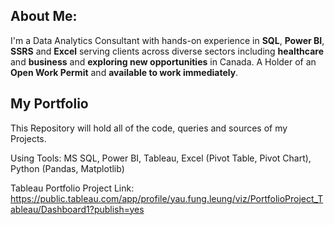 About Me:
---
I'm a Data Analytics Consultant with hands-on experience in **SQL**, **Power BI**, **SSRS** and **Excel** serving clients across diverse sectors including **healthcare** and **business** and **exploring new opportunities** in Canada.
A Holder of an **Open Work Permit** and **available to work immediately**.

My Portfolio
---
This Repository will hold all of the code, queries and sources of my Projects.

Using Tools: MS SQL, Power BI, Tableau, Excel (Pivot Table, Pivot Chart), Python (Pandas, Matplotlib)

Tableau Portfolio Project Link: https://public.tableau.com/app/profile/yau.fung.leung/viz/PortfolioProject_Tableau/Dashboard1?publish=yes
